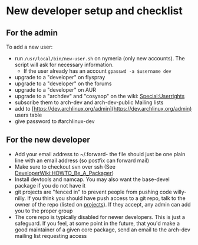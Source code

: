 # New developer setup and checklist

## For the admin

To add a new user:

*   run `/usr/local/bin/new-user.sh` on nymeria (only new accounts). The script will ask for necessary information.
    *   If the user already has an account `gpasswd -a $username dev`
*   upgrade to a "developer" on flyspray
*   upgrade to a "developer" on the forums
*   upgrade to a "developer" on AUR
*   upgrade to a "archdev" and "cosysop" on the wiki: [Special:Userrights](/index.php/Special:UserRights "Special:UserRights")
*   subscribe them to arch-dev and arch-dev-public Mailing lists
*   add to [https://dev.archlinux.org/admin](https://dev.archlinux.org/admin) users table
*   give password to #archlinux-dev

## For the new developer

*   Add your email address to ~/.forward- the file should just be one plain line with an email address (so postfix can forward mail)
*   Make sure to checkout svn over ssh (See [DeveloperWiki:HOWTO_Be_A_Packager](/index.php/DeveloperWiki:HOWTO_Be_A_Packager "DeveloperWiki:HOWTO Be A Packager"))
*   Install devtools and namcap. You may also want the base-devel package if you do not have it
*   git projects are "fenced in" to prevent people from pushing code willy-nilly. If you think you should have push access to a git repo, talk to the owner of the repo (listed on [projects](https://projects.archlinux.org)). If they accept, any admin can add you to the proper group
*   The core repo is typically disabled for newer developers. This is just a safeguard. If you feel, at some point in the future, that you'd make a good maintainer of a given core package, send an email to the arch-dev mailing list requesting access